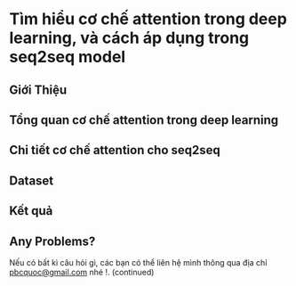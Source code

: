# Tìm hiểu cơ chế attention trong deep learning, và cách áp dụng trong seq2seq model
## Giới Thiệu
## Tổng quan cơ chế attention trong deep learning
## Chi tiết cơ chế attention cho seq2seq
## Dataset
## Kết quả
## Any Problems?
Nếu có bất kì câu hỏi gì, các bạn có thể liên hệ mình thông qua địa chỉ pbcquoc@gmail.com nhé !.
(continued)
